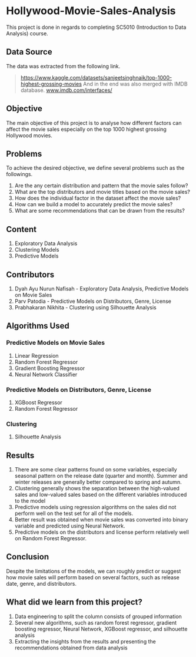 # Hollywood-Movie-Sales-Analysis
This project is done in regards to completing SC5010 (Introduction to Data Analysis) course.

## Data Source
The data was extracted from the following link.
> https://www.kaggle.com/datasets/sanjeetsinghnaik/top-1000-highest-grossing-movies
And in the end was also merged with IMDB database.
> www.imdb.com/interfaces/

## Objective
The main objective of this project is to analyse how different factors can affect the movie sales especially on the top 1000 highest grossing Hollywood movies.

## Problems
To achieve the desired objective, we define several problems such as the followings.
1. Are the any certain distribution and pattern that the movie sales follow?
2. What are the top distributors and movie titles based on the movie sales?
3. How does the individual factor in the dataset affect the movie sales?
4. How can we build a model to accurately predict the movie sales?
5. What are some recommendations that can be drawn from the results?

## Content
1. Exploratory Data Analysis
2. Clustering Models
3. Predictive Models

## Contributors
1. Dyah Ayu Nurun Nafisah - Exploratory Data Analysis, Predictive Models on Movie Sales
2. Parv Patodia - Predictive Models on Distributors, Genre, License
3. Prabhakaran Nikhita - Clustering using Silhouette Analysis

## Algorithms Used
### Predictive Models on Movie Sales
1. Linear Regression
2. Random Forest Regressor
3. Gradient Boosting Regressor
4. Neural Network Classifier
### Predictive Models on Distributors, Genre, License
1. XGBoost Regressor
2. Random Forest Regressor
### Clustering
1. Silhouette Analysis

## Results
1. There are some clear patterns found on some variables, especially seasonal pattern on the release date (quarter and month). Summer and winter releases are generally better compared to spring and autumn.
2. Clustering generally shows the separation between the high-valued sales and low-valued sales based on the different variables introduced to the model
3. Predictive models using regression algorithms on the sales did not perform well on the test set for all of the models.
4. Better result was obtained when movie sales was converted into binary variable and predicted using Neural Network.
4. Predictive models on the distributors and license perform relatively well on Random Forest Regressor.

## Conclusion
Despite the limitations of the models, we can roughly predict or suggest how movie sales will perform based on several factors, such as release date, genre, and distributors.

## What did we learn from this project?
1. Data engineering to split the column consists of grouped information
2. Several new algorithms, such as random forest regressor, gradient boosting regressor, Neural Network, XGBoost regressor, and silhouette analysis
3. Extracting the insights from the results and presenting the recommendations obtained from data analysis
